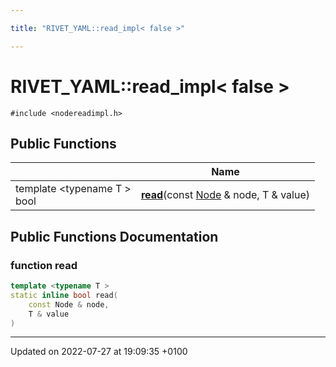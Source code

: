 ```yaml
---

title: "RIVET_YAML::read_impl< false >"

---
```


# RIVET_YAML::read_impl< false >






`#include <nodereadimpl.h>`

## Public Functions

|                | Name           |
| -------------- | -------------- |
| template <typename T \> <br>bool | **[read](http://example.org/classes/structrivet__yaml_1_1read__impl_3_01false_01_4/#function-read)**(const <a href="http://example.org/classes/classrivet__yaml_1_1node/">Node</a> & node, T & value) |

## Public Functions Documentation

### function read

```cpp
template <typename T >
static inline bool read(
    const Node & node,
    T & value
)
```


-------------------------------

Updated on 2022-07-27 at 19:09:35 +0100